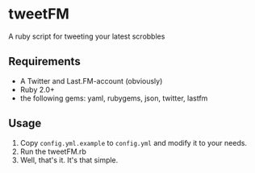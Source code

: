 # tweetFM
A ruby script for tweeting your latest scrobbles

## Requirements

* A Twitter and Last.FM-account (obviously)
* Ruby 2.0+
* the following gems: yaml, rubygems, json, twitter, lastfm

## Usage

1. Copy `config.yml.example` to `config.yml` and modify it to your needs.
2. Run the tweetFM.rb
3. Well, that's it. It's that simple.
